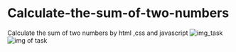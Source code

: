 # Calculate-the-sum-of-two-numbers
Calculate the sum of two numbers  by html  ,css and javascript
![img_task](https://github.com/user-attachments/assets/178d86a3-196c-4af0-8973-e38da4dc560d)
![img of task](https://github.com/user-attachments/assets/d85fbde9-e7f8-4f8b-9a5c-47cf8209e5e2)
